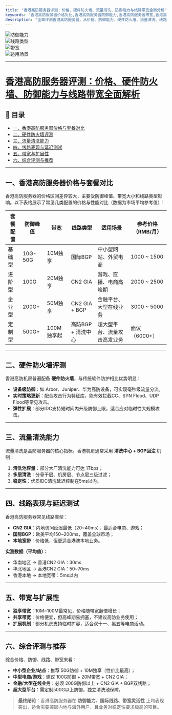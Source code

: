 ```yaml
---
title: "香港高防服务器评测：价格、硬件防火墙、流量清洗、防御能力与线路带宽全面分析"
keywords: "香港高防服务器价格对比,香港高防服务器防御能力,香港高防服务器带宽,香港高防服务器线路,香港高防服务器流量清洗"
description: "全面评测香港高防服务器，从价格、防御能力、硬件防火墙、流量清洗、线路表现和带宽扩展性多个维度出发，帮助企业选择最佳高防方案。"
---
```



![防御能力](https://img.shields.io/badge/防御能力-50G~500G-blue)  
![线路类型](https://img.shields.io/badge/线路-CN2%20GIA%20%7C%20BGP-green)  
![带宽](https://img.shields.io/badge/带宽-10M~100M-orange)  
![适用场景](https://img.shields.io/badge/适用-跨境电商%7C游戏%7C金融-red)  

---
#  [香港高防服务器评测：价格、硬件防火墙、防御能力与线路带宽全面解析](https://www.hostifyx.com/zh/hk-ddos/) 

## 📑 目录
- [一、香港高防服务器价格与套餐对比](#一香港高防服务器价格与套餐对比)
- [二、硬件防火墙评测](#二硬件防火墙评测)
- [三、流量清洗能力](#三流量清洗能力)
- [四、线路表现与延迟测试](#四线路表现与延迟测试)
- [五、带宽与扩展性](#五带宽与扩展性)
- [六、综合评测与推荐](#六综合评测与推荐)

---

## 一、香港高防服务器价格与套餐对比

香港高防服务器的价格区间差异较大，主要受防御峰值、带宽大小和线路类型影响。以下表格展示了常见几类配置的价格与性能对比（数据为市场平均参考值）：  

| 套餐配置 | 防御峰值 | 带宽 | 线路类型 | 适用场景 | 参考价格（RMB/月） |
|----------|---------|------|----------|----------|----------------|
| 基础型   | 10G-50G     | 10M独享 | 国际BGP | 中小型网站、外贸电商 | 1000 ~ 1500 |
| 进阶型   | 100G    | 20M独享 | CN2 GIA | 游戏、直播、电商高峰期 | 2000 ~ 2500 |
| 企业型   | 200G+   | 50M独享 | CN2 GIA + BGP | 金融平台、大型在线业务 | 3000 ~ 5000 |
| 定制型   | 500G+   | 100M独享起 | 高防BGP + 清洗中心 | 超大型平台、流量攻击高发业务 | 面议（6000+） |

---

## 二、硬件防火墙评测

香港高防机房普遍配备 **硬件防火墙**，与传统软件防护相比优势明显：  

- **设备级防御**：如 Arbor、Juniper、华为高防设备，可实现毫秒级流量分流。  
- **实时策略更新**：配合攻击行为特征库，能有效拦截CC、SYN Flood、UDP Flood等常见攻击。  
- **弹性扩展**：部分IDC支持短时间内升级防御上限，适合应对临时性大规模攻击。  

---

## 三、流量清洗能力

流量清洗是高防服务器的核心指标。香港机房通常采用 **清洗中心 + BGP回注** 机制：  

1. **清洗池容量**：部分大厂清洗能力可达 1Tbps；  
2. **多层清洗**：分骨干层、机房层、节点层三级过滤；  
3. **稳定性**：优质IDC清洗延迟控制在5ms以内。  

---

## 四、线路表现与延迟测试

香港高防服务器常见线路类型：  

- **CN2 GIA**：内地访问延迟最低（20~40ms），最适合电商、游戏；  
- **国际BGP**：欧美平均150~200ms，覆盖全球市场；  
- **本地宽带**：价格低，但更适合港澳本地业务。  

**实测数据（平均值）：**  
- 华南地区 → 香港CN2 GIA：30ms  
- 华北地区 → 香港CN2 GIA：50~70ms  
- 香港本地 → 本地宽带：5ms以内  

---

## 五、带宽与扩展性

- **独享带宽**：10M~100M最常见，价格随带宽翻倍增长；  
- **共享带宽**：价格便宜，但高峰期易拥塞，不建议高防业务使用；  
- **扩展机制**：部分机房支持临时扩容，适合双十一、黑五等电商活动。  

---

## 六、综合评测与推荐

综合价格、防御、线路、带宽来看：  

- **中小型企业/站点**：推荐 50G防御 + 10M独享（性价比最高）；  
- **中型电商/游戏**：建议 100G防御 + 20M带宽 + CN2 GIA；  
- **金融/大型在线业务**：必须 200G防御以上 + CN2 GIA + BGP双线路；  
- **超大型平台**：需定制500G以上防御，独立清洗池保障。  

> **最终结论**：香港高防服务器在 **防御能力、国际线路、带宽灵活性** 上均表现突出，适合需要兼顾内地与海外用户、且业务对稳定性要求极高的项目。  


